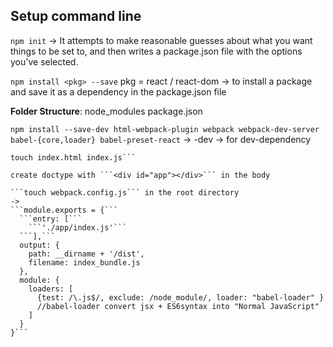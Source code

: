 ## Setup command line

```npm init```
-> It attempts to make reasonable guesses about what you want things to be set to, and then writes a package.json file with the options you've selected.

```npm install <pkg> --save``` pkg = react / react-dom
-> to install a package and save it as a dependency in the package.json file

__Folder Structure__:
node_modules	package.json

```npm install --save-dev html-webpack-plugin webpack webpack-dev-server babel-{core,loader} babel-preset-react```
-> -dev -> for dev-dependency

```mkdir app && cd app
touch index.html index.js```

create doctype with ```<div id="app"></div>``` in the body

```touch webpack.config.js``` in the root directory
->
```module.exports = {```
  ```entry: [```
    ```'./app/index.js'```
  ```],```
  output: {
    path: __dirname + '/dist',
    filename: index_bundle.js
  },
  module: {
    loaders: [
      {test: /\.js$/, exclude: /node_module/, loader: "babel-loader" }
      //babel-loader convert jsx + ES6syntax into "Normal JavaScript"
    ]
  }
}```
